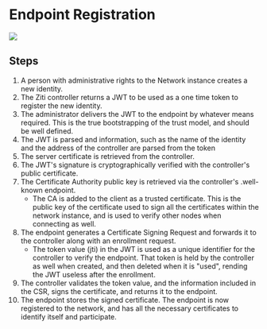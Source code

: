 # Endpoint Registration

[![](https://mermaid.ink/img/pako:eNptUs1q3DAQfpVBlzaQUnL1IRC820IDpcRLAkUX1Rq7Q-XRdiTvsoS8e0e2Gy-bnGyG-X41z6aNHk1lEv4dkVvckOvFDZYz5YDwkzLBd4_wgD2lLC5TZPgS4tGyG3PkcfiFAjeW7_xA_On2FurIWWIIKFUt6DJC_o2AXGbEPZDHQn76jL5HkDhmFMsrCgrJxFapah6FzwgGxcK3p92ZXrO5r2CDgQ6KfbsJOV4Y8HigFi0rcMFDBT-cpNlpwTj2sEfpogxArB24oN-0x7bkn6BwkVWtCuFh5ljnHxI0KMVajZKpo1YbWQkm848o1J3-iysiUc9Ok-O7SvAqVWzuZEx5wm6bHdR30OQoCB-PGAL84Xjkq_dYNPJXZJTyPg7q5mEic3zenpSbSPnN48yNPbpAfoIrUNaHWlDTuF0yk-6li9SzzxIV18WpHI7KGktn0-KW_T6S-plvEAW9uTYDyuDI6-k-WwawRrUHtKbSX4-dG0O2xvKLrpZDbU7cmirLiNdm3Bffy6WbqnMhvU63ntTXMnz5B_U1GTI)](https://mermaid-js.github.io/mermaid-live-editor/edit#pako:eNptUs1q3DAQfpVBlzaQUnL1IRC820IDpcRLAkUX1Rq7Q-XRdiTvsoS8e0e2Gy-bnGyG-X41z6aNHk1lEv4dkVvckOvFDZYz5YDwkzLBd4_wgD2lLC5TZPgS4tGyG3PkcfiFAjeW7_xA_On2FurIWWIIKFUt6DJC_o2AXGbEPZDHQn76jL5HkDhmFMsrCgrJxFapah6FzwgGxcK3p92ZXrO5r2CDgQ6KfbsJOV4Y8HigFi0rcMFDBT-cpNlpwTj2sEfpogxArB24oN-0x7bkn6BwkVWtCuFh5ljnHxI0KMVajZKpo1YbWQkm848o1J3-iysiUc9Ok-O7SvAqVWzuZEx5wm6bHdR30OQoCB-PGAL84Xjkq_dYNPJXZJTyPg7q5mEic3zenpSbSPnN48yNPbpAfoIrUNaHWlDTuF0yk-6li9SzzxIV18WpHI7KGktn0-KW_T6S-plvEAW9uTYDyuDI6-k-WwawRrUHtKbSX4-dG0O2xvKLrpZDbU7cmirLiNdm3Bffy6WbqnMhvU63ntTXMnz5B_U1GTI)
## Steps

1. A person with administrative rights to the Network instance creates a new identity.
2. The Ziti controller returns a JWT to be used as a one time token to register the new identity.
3. The administrator delivers the JWT to the endpoint by whatever means required.  This is the true bootstrapping of the trust model, and should be well defined.
4. The JWT is parsed and information, such as the name of the identity and the address of the controller are parsed from the token
5. The server certificate is retrieved from the controller.
6. The JWT's signature is cryptographically verified with the controller's public certificate.
7. The Certificate Authority public key is retrieved via the controller's .well-known endpoint.
    - The CA is added to the client as a trusted certificate.  This is the public key of the certificate used to sign all the certificates within the network instance, and is used to verify other nodes when connecting as well.
8. The endpoint generates a Certificate Signing Request and forwards it to the controller along with an enrollment request. 
    - The token value (jti) in the JWT is used as a unique identifier for the controller to verify the endpoint.  That token is held by the controller as well when created, and then deleted when it is "used", rending the JWT useless after the enrollment.
9. The controller validates the token value, and the information included in the CSR, signs the certificate, and returns it to the endpoint.
10. The endpoint stores the signed certificate.
The endpoint is now registered to the network, and has all the necessary certificates to identify itself and participate.